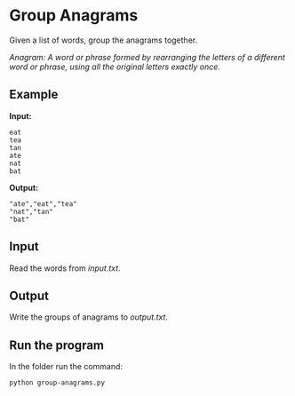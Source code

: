 # Group Anagrams

Given a list of words, group the anagrams together.

_Anagram: A word or phrase formed by rearranging the letters of a different word or phrase, using all the original letters exactly once._

## Example

**Input:**

```
eat
tea
tan
ate
nat
bat
```

**Output:**

```
"ate","eat","tea"
"nat","tan"
"bat"
```

## Input

Read the words from _input.txt_.

## Output

Write the groups of anagrams to _output.txt_.

## Run the program

In the folder run the command:

```
python group-anagrams.py
```

